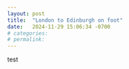 ```yaml
---
layout: post
title:  "London to Edinburgh on foot"
date:   2024-11-29 15:06:34 -0700
# categories:
# permalink:
---
```


test
